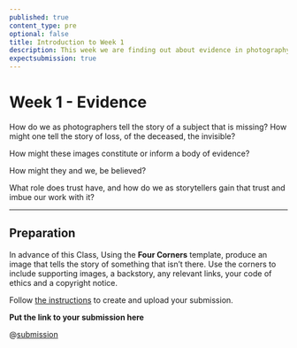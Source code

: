 ```yaml
---
published: true
content_type: pre
optional: false
title: Introduction to Week 1
description: This week we are finding out about evidence in photography
expectsubmission: true
---
```

# Week 1 - Evidence

How do we as photographers tell the story of a subject that is missing? How might one tell the story of loss, of the deceased, the invisible?

How might these images constitute or inform a body of evidence?

How might they and we, be believed?

What role does trust have, and how do we as storytellers gain that trust and imbue our work with it?

----

## Preparation

In advance of this Class, Using the **Four Corners** template, produce an image that tells the story of something that isn’t there. Use the corners to include supporting images, a backstory, any relevant links, your code of ethics and a copyright notice.

Follow [the instructions](/fourcorners.md) to create and upload your submission.

**Put the link to your submission here**

@[submission](fourcorners)
